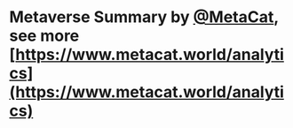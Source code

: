 # Metaverse Summary by [@MetaCat](https://twitter.com/metacat007), see more [https://www.metacat.world/analytics](https://www.metacat.world/analytics)
